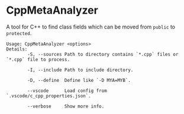 # CppMetaAnalyzer

A tool for C++ to find class fields which can be moved from `public` to `protected`.

```
Usage: CppMetaAnalyzer <options>
Details:
        -S, --sources Path to directory contains `*.cpp` files or `*.cpp` file to process.

        -I, --include Path to include directory.

        -D, --define  Define like `-D MYA=MYB`.

        --vscode      Load config from `.vscode/c_cpp_properties.json`.

        --verbose     Show more info.
```
